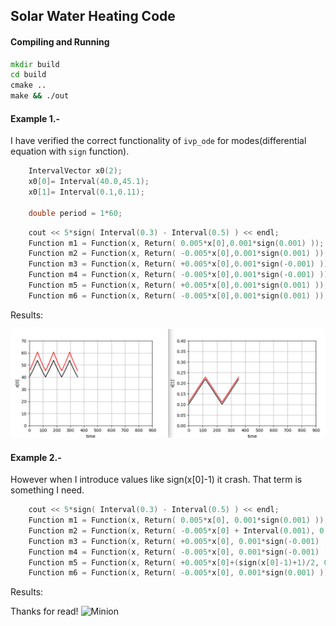 ## Solar Water Heating Code

#### Compiling and Running


``` cmd
mkdir build
cd build
cmake ..
make && ./out
```

#### Example 1.- 

I have verified the correct functionality of `ivp_ode` for modes(differential equation with `sign` function). 



``` c++
    IntervalVector x0(2);
    x0[0]= Interval(40.0,45.1);
    x0[1]= Interval(0.1,0.11);
    
    double period = 1*60;

```

``` c++
    cout << 5*sign( Interval(0.3) - Interval(0.5) ) << endl;
    Function m1 = Function(x, Return( 0.005*x[0],0.001*sign(0.001) ));
    Function m2 = Function(x, Return( -0.005*x[0],0.001*sign(0.001) ));
    Function m3 = Function(x, Return( +0.005*x[0],0.001*sign(-0.001) ));
    Function m4 = Function(x, Return( -0.005*x[0],0.001*sign(-0.001) ));
    Function m5 = Function(x, Return( +0.005*x[0],0.001*sign(0.001) ));
    Function m6 = Function(x, Return( -0.005*x[0],0.001*sign(0.001) ));

```
Results:

 ![state](https://github.com/richardyantas/DinamicalSystems/blob/master/solarWaterHeating/img/x0x1.png)

 
#### Example 2.-

However when I introduce values like sign(x[0]-1) it crash. That term is something I need.


``` c++
    cout << 5*sign( Interval(0.3) - Interval(0.5) ) << endl;
    Function m1 = Function(x, Return( 0.005*x[0], 0.001*sign(0.001) ));
    Function m2 = Function(x, Return( -0.005*x[0] + Interval(0.001), 0.001*sign(0.001) ));
    Function m3 = Function(x, Return( +0.005*x[0], 0.001*sign(-0.001) ));
    Function m4 = Function(x, Return( -0.005*x[0], 0.001*sign(-0.001) ));
    Function m5 = Function(x, Return( +0.005*x[0]+(sign(x[0]-1)+1)/2, 0.001*sign(0.001) ));
    Function m6 = Function(x, Return( -0.005*x[0], 0.001*sign(0.001) ));

```
Results:

Thanks for read!
 ![Minion](https://octodex.github.com/images/minion.png)
